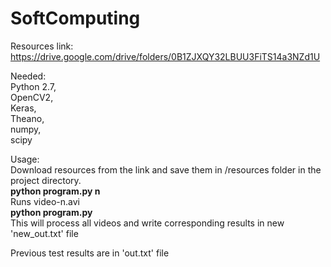 # SoftComputing

Resources link: https://drive.google.com/drive/folders/0B1ZJXQY32LBUU3FiTS14a3NZd1U

Needed:   
Python 2.7,   
OpenCV2,  
Keras,  
Theano,  
numpy,    
scipy  
       
Usage:  
Download resources from the link and save them in /resources folder in the project directory.  
<strong>python program.py n</strong>    
Runs video-n.avi  
<strong>python program.py </strong>        
This will process all videos and write corresponding results in new 'new_out.txt' file

Previous test results are in 'out.txt' file
        
